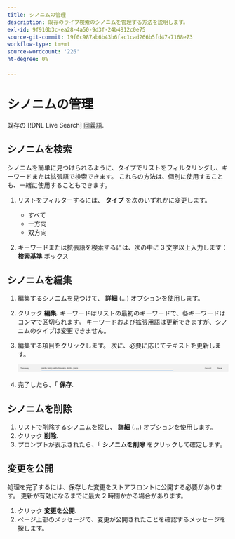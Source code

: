 ```yaml
---
title: シノニムの管理
description: 既存のライブ検索のシノニムを管理する方法を説明します。
exl-id: 9f910b3c-ea28-4a50-9d3f-24b4812c0e75
source-git-commit: 19f0c987ab6b43b6fac1cad266b5fd47a7168e73
workflow-type: tm+mt
source-wordcount: '226'
ht-degree: 0%

---
```


# シノニムの管理

既存の [!DNL Live Search] [同義語](synonyms.md).

## シノニムを検索

シノニムを簡単に見つけられるように、タイプでリストをフィルタリングし、キーワードまたは拡張語で検索できます。  これらの方法は、個別に使用することも、一緒に使用することもできます。

1. リストをフィルターするには、 **タイプ** を次のいずれかに変更します。

   * すべて
   * 一方向
   * 双方向

1. キーワードまたは拡張語を検索するには、次の中に 3 文字以上入力します： **検索基準** ボックス

## シノニムを編集

1. 編集するシノニムを見つけて、 **詳細** (...) オプションを使用します。

1. クリック **編集**.
キーワードはリストの最初のキーワードで、各キーワードはコンマで区切られます。 キーワードおよび拡張用語は更新できますが、シノニムのタイプは変更できません。
1. 編集する項目をクリックします。 次に、必要に応じてテキストを更新します。

   ![双方向シノニムの編集](assets/synonym-two-way-edit.png)

1. 完了したら、「 **保存**.

## シノニムを削除

1. リストで削除するシノニムを探し、 **詳細** (...) オプションを使用します。
1. クリック **削除**.
1. プロンプトが表示されたら、「 **シノニムを削除** をクリックして確定します。

## 変更を公開

処理を完了するには、保存した変更をストアフロントに公開する必要があります。 更新が有効になるまでに最大 2 時間かかる場合があります。

1. クリック **変更を公開**.
1. ページ上部のメッセージで、変更が公開されたことを確認するメッセージを探します。
